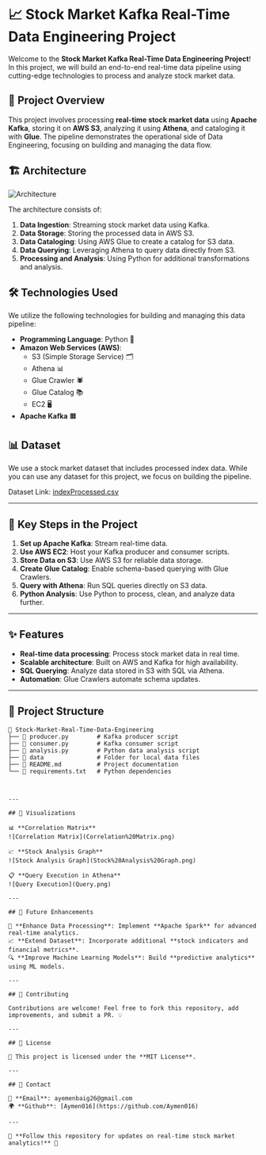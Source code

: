 # 📈 Stock Market Kafka Real-Time Data Engineering Project

Welcome to the **Stock Market Kafka Real-Time Data Engineering Project**! In this project, we will build an end-to-end real-time data pipeline using cutting-edge technologies to process and analyze stock market data. 

## 🚀 Project Overview
This project involves processing **real-time stock market data** using **Apache Kafka**, storing it on **AWS S3**, analyzing it using **Athena**, and cataloging it with **Glue**. The pipeline demonstrates the operational side of Data Engineering, focusing on building and managing the data flow.

## 🏗️ Architecture

![Architecture](https://github.com/user-attachments/assets/e451102b-2746-4dd0-afcf-7a6a1d6d5c32)

The architecture consists of:
1. **Data Ingestion**: Streaming stock market data using Kafka.
2. **Data Storage**: Storing the processed data in AWS S3.
3. **Data Cataloging**: Using AWS Glue to create a catalog for S3 data.
4. **Data Querying**: Leveraging Athena to query data directly from S3.
5. **Processing and Analysis**: Using Python for additional transformations and analysis.

## 🛠️ Technologies Used
We utilize the following technologies for building and managing this data pipeline:

- **Programming Language**: Python 🐍
- **Amazon Web Services (AWS)**:
  - S3 (Simple Storage Service) 🗂️
  - Athena 📊
  - Glue Crawler 🕷️
  - Glue Catalog 📚
  - EC2 🖥️
- **Apache Kafka** 🟧

## 📊 Dataset
We use a stock market dataset that includes processed index data. While you can use any dataset for this project, we focus on building the pipeline.

Dataset Link: [indexProcessed.csv](https://github.com/Aymen016/Real-Time-Stock-Market-Analysis/dataset/indexProcessed.csv)


---

## 🔑 Key Steps in the Project
1. **Set up Apache Kafka**: Stream real-time data.
2. **Use AWS EC2**: Host your Kafka producer and consumer scripts.
3. **Store Data on S3**: Use AWS S3 for reliable data storage.
4. **Create Glue Catalog**: Enable schema-based querying with Glue Crawlers.
5. **Query with Athena**: Run SQL queries directly on S3 data.
6. **Python Analysis**: Use Python to process, clean, and analyze data further.

---

## ✨ Features
- **Real-time data processing**: Process stock market data in real time.
- **Scalable architecture**: Built on AWS and Kafka for high availability.
- **SQL Querying**: Analyze data stored in S3 with SQL via Athena.
- **Automation**: Glue Crawlers automate schema updates.

---

## 📂 Project Structure
```plaintext
📂 Stock-Market-Real-Time-Data-Engineering
├── 📜 producer.py        # Kafka producer script
├── 📜 consumer.py        # Kafka consumer script
├── 📜 analysis.py        # Python data analysis script
├── 📂 data               # Folder for local data files
├── 📜 README.md          # Project documentation
└── 📜 requirements.txt   # Python dependencies



---

## 📸 Visualizations

📊 **Correlation Matrix**  
![Correlation Matrix](Correlation%20Matrix.png)

📈 **Stock Analysis Graph**  
![Stock Analysis Graph](Stock%20Analysis%20Graph.png)

📋 **Query Execution in Athena**  
![Query Execution](Query.png)

---

## 🔗 Future Enhancements

🚀 **Enhance Data Processing**: Implement **Apache Spark** for advanced real-time analytics.  
📈 **Extend Dataset**: Incorporate additional **stock indicators and financial metrics**.  
🔍 **Improve Machine Learning Models**: Build **predictive analytics** using ML models.  

---

## 🤝 Contributing

Contributions are welcome! Feel free to fork this repository, add improvements, and submit a PR. 💡

---

## 📜 License

🔖 This project is licensed under the **MIT License**.

---

## 📩 Contact

📧 **Email**: ayemenbaig26@gmail.com  
🌍 **Github**: [Aymen016](https://github.com/Aymen016)

---

🔗 **Follow this repository for updates on real-time stock market analytics!** 🚀
